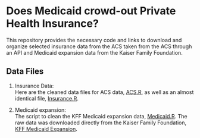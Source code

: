 # Does Medicaid crowd-out Private Health Insurance?

This repository provides the necessary code and links to download and organize selected insurance data from the ACS taken from the ACS through an API and Medicaid expansion data from the Kaiser Family Foundation. 

## Data Files

1. Insurance Data:<br>
Here are the cleaned data files for ACS data, [ACS.R](data-code/acs_medicaid.rds), as well as an almost identical file, [Insurance.R](data-code/insurance.rds). 

2. Medicaid expansion:<br>
 The script to clean the KFF Medicaid expansion data, [Medicaid.R](data-code/Medicaid.R). The raw data was downloaded directly from the Kaiser Family Foundation, [KFF Medicaid Expansion](https://www.kff.org/medicaid/issue-brief/status-of-state-medicaid-expansion-decisions-interactive-map/).

